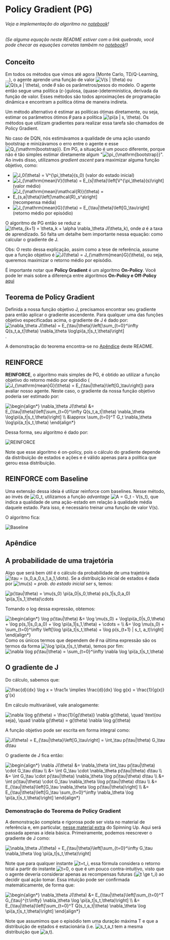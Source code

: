 # Policy Gradient (PG)

###### Veja a implementação do algoritmo no [notebook](PG.ipynb)!
###### (Se alguma equação neste README estiver com o link quebrado, você pode checar as equações corretas também no [notebook](PG.ipynb)!)

## Conceito

Em todos os métodos que vimos até agora (Monte Carlo, TD/Q-Learning, ...), o agente aprende uma função de valor <img src="https://latex.codecogs.com/svg.latex?V(s&space;|&space;\theta)" title="V(s | \theta)" /> ou <img src="https://latex.codecogs.com/svg.latex?Q(s,a&space;|&space;\theta)" title="Q(s,a | \theta)" />, onde 𝜃 são os parâmetros/pesos do modelo. O agente então segue uma política (𝜀-)gulosa, (quase-)deterministica, derivada da função de valor. Esses métodos são todos aproximações de programação dinâmica e encontram a política ótima de maneira indireta.

Um método alternativo é estimar as políticas ótimas diretamente, ou seja, estimar os parâmetros ótimos 𝜃 para a política <img src="https://latex.codecogs.com/svg.latex?\pi(a&space;|&space;s,&space;\theta)" title="\pi(a | s, \theta)" />.
Os métodos que utilizam gradientes para realizar essa tarefa são chamados de Policy Gradient.

No caso de DQN, nós estimávamos a qualidade de uma ação usando bootstrap e minizávamos o erro entre o agente e esse <img src="https://latex.codecogs.com/svg.latex?Q_{\mathrm{bootstrap}}" title="Q_{\mathrm{bootstrap}}" />. Em PG, a situação é um pouco diferente, porque não é tão simples estimar diretamente algum "<img src="https://latex.codecogs.com/svg.latex?\pi_{\mathrm{bootstrap}}" title="\pi_{\mathrm{bootstrap}}" />". Ao invés disso, utilizamos _gradient ascent_ para maximizar alguma função objetivo, como:

- <img src="https://latex.codecogs.com/svg.latex?J_0(\theta)&space;=&space;V^{\pi_\theta}(s_0)" title="J_0(\theta) = V^{\pi_\theta}(s_0)" /> (valor do estado inicial)
- <img src="https://latex.codecogs.com/svg.latex?J_{\mathrm{mean}V}(\theta)&space;=&space;E_{s|\theta}\left[V^{\pi_\theta}(s)\right]" title="J_{\mathrm{mean}V}(\theta) = E_{s|\theta}\left[V^{\pi_\theta}(s)\right]" /> (valor médio)
- <img src="https://latex.codecogs.com/svg.latex?J_{\mathrm{mean}\mathcal{R}}(\theta)&space;=&space;E_{s,a|\theta}\left[\mathcal{R}_s^a\right]" title="J_{\mathrm{mean}\mathcal{R}}(\theta) = E_{s,a|\theta}\left[\mathcal{R}_s^a\right]" /> (recompensa média)
- <img src="https://latex.codecogs.com/svg.latex?J_{\mathrm{mean}G}(\theta)&space;=&space;E_{\tau|\theta}\left[G_\tau\right]" title="J_{\mathrm{mean}G}(\theta) = E_{\tau|\theta}\left[G_\tau\right]" /> (retorno médio por episódio)

O algoritmo de PG então se reduz a:
<img src="https://latex.codecogs.com/svg.latex?\theta_{k&plus;1}&space;=&space;\theta_k&space;&plus;&space;\alpha&space;\nabla_\theta&space;J(\theta_k)" title="\theta_{k+1} = \theta_k + \alpha \nabla_\theta J(\theta_k)" />,
onde 𝛼 é a taxa de aprendizado. Só falta um detalhe bem importante nessa equação: como calcular o gradiente de J.

Obs: O resto dessa explicação, assim como a tese de referência, assume que a função objetivo é <img src="https://latex.codecogs.com/svg.latex?J(\theta)&space;=&space;J_{\mathrm{mean}G}(\theta)" title="J(\theta) = J_{\mathrm{mean}G}(\theta)" />, ou seja, queremos maximizar o retorno médio por episódio.

É importante notar que **Policy Gradient** é um algoritmo **On-Policy**. Você pode ler mais sobre a diferença entre algoritmos **On-Policy e Off-Policy** [aqui](Introdu%C3%A7%C3%A3o/On-Policy%20x%20Off-Policy) 

## Teorema de Policy Gradient

Definida a nossa função objetivo J, precisamos encontrar seu gradiente para então aplicar o gradiente ascendente. Para qualquer uma das funções objetivo especificadas acima, o gradiente de J é dado por:
<img src="https://latex.codecogs.com/svg.latex?\nabla_\theta&space;J(\theta)&space;=&space;E_{\tau|\theta}\left[\sum_{t=0}^\infty&space;Q(s_t,a_t|\theta)&space;\nabla_\theta&space;\log\pi(a_t|s_t,\theta)\right]" title="\nabla_\theta J(\theta) = E_{\tau|\theta}\left[\sum_{t=0}^\infty Q(s_t,a_t|\theta) \nabla_\theta \log\pi(a_t|s_t,\theta)\right]" />.

A demonstração do teorema encontra-se no [Apêndice](#apendice) deste README.

## REINFORCE

**REINFORCE**, o algoritmo mais simples de PG, é obtido ao utilizar a função objetivo do retorno médio por episódio (<img src="https://latex.codecogs.com/svg.latex?J_{\mathrm{mean}G}(\theta)&space;=&space;E_{\tau|\theta}\left[G_\tau\right]" title="J_{\mathrm{mean}G}(\theta) = E_{\tau|\theta}\left[G_\tau\right]" />) para avaliar nosso agente. Neste caso, o gradiente da nossa função objetivo poderia ser estimado por:

<img src="https://latex.codecogs.com/svg.latex?\begin{align*}&space;\nabla_\theta&space;J(\theta)&space;&=&space;E_{\tau|\theta}\left[\sum_{t=0}^\infty&space;Q(s_t,a_t|\theta)&space;\nabla_\theta&space;\log\pi(a_t|s_t,\theta)\right]&space;\\&space;&\approx&space;\sum_{t=0}^T&space;G_t&space;\nabla_\theta&space;\log\pi(a_t|s_t,\theta)&space;\end{align*}" title="\begin{align*} \nabla_\theta J(\theta) &= E_{\tau|\theta}\left[\sum_{t=0}^\infty Q(s_t,a_t|\theta) \nabla_\theta \log\pi(a_t|s_t,\theta)\right] \\ &\approx \sum_{t=0}^T G_t \nabla_\theta \log\pi(a_t|s_t,\theta) \end{align*}" />

Dessa forma, seu algoritmo é dado por:

![REINFORCE](imgs/reinforce.svg)

Note que esse algoritmo é on-policy, pois o cálculo do gradiente depende da distribuição de estados e ações e é válido apenas para a política que gerou essa distribuição.

## REINFORCE com Baseline

Uma extensão dessa ideia é utilizar reinforce com baselines. Nesse método, ao invés de <img src="https://latex.codecogs.com/svg.latex?G_t" title="G_t" />, utilizamos a função _advantage_ <img src="https://latex.codecogs.com/svg.latex?A&space;=&space;G_t&space;-&space;V(s_t)" title="A = G_t - V(s_t)" />, que indica a qualidade de uma ação-estado em relação à qualidade média daquele estado. Para isso, é necessário treinar uma função de valor V(s).

O algoritmo fica:

![Baseline](imgs/baseline.svg)

<a id="apendice"></a>
## Apêndice

## A probabilidade de uma trajetória

Algo que será bem útil é o cálculo da probabilidade de uma trajetória <img src="https://latex.codecogs.com/svg.latex?\tau&space;=&space;(s_0,a_0,s_1,a_1,\dots)" title="\tau = (s_0,a_0,s_1,a_1,\dots)" />. Se a distribuição inicial de estados é dada por <img src="https://latex.codecogs.com/svg.latex?\mu(s)&space;=" title="\mu(s) =" /> _prob. do estado inicial ser_ s, temos:

<img src="https://latex.codecogs.com/svg.latex?p(\tau|\theta)&space;=&space;\mu(s_0)&space;\pi(a_0|s_0,\theta)&space;p(s_1|s_0,a_0)&space;\pi(a_1|s_1,\theta)\cdots" title="p(\tau|\theta) = \mu(s_0) \pi(a_0|s_0,\theta) p(s_1|s_0,a_0) \pi(a_1|s_1,\theta)\cdots" />

Tomando o log dessa expressão, obtemos:

<img src="https://latex.codecogs.com/svg.latex?\begin{align*}&space;\log&space;p(\tau|\theta)&space;&=&space;\log&space;\mu(s_0)&space;&plus;&space;\log\pi(a_0|s_0,\theta)&space;&plus;&space;\log&space;p(s_1|s_0,a_0)&space;&plus;&space;\log&space;\pi(a_1|s_1,\theta)&space;&plus;&space;\cdots&space;=&space;\\&space;&=&space;\log&space;\mu(s_0)&space;&plus;&space;\sum_{t=0}^\infty&space;\left[\log&space;\pi(a_t|s_t,\theta)&space;&plus;&space;\log&space;p(s_{t&plus;1}&space;|&space;s_t,&space;a_t)\right]&space;\end{align*}" title="\begin{align*} \log p(\tau|\theta) &= \log \mu(s_0) + \log\pi(a_0|s_0,\theta) + \log p(s_1|s_0,a_0) + \log \pi(a_1|s_1,\theta) + \cdots = \\ &= \log \mu(s_0) + \sum_{t=0}^\infty \left[\log \pi(a_t|s_t,\theta) + \log p(s_{t+1} | s_t, a_t)\right] \end{align*}" />
Como os únicos termos que dependem de 𝜃 na última expressão são os termos da forma <img src="https://latex.codecogs.com/svg.latex?\log&space;\pi(a_t|s_t,\theta)" title="\log \pi(a_t|s_t,\theta)" />, temos por fim:

<img src="https://latex.codecogs.com/svg.latex?\nabla&space;\log&space;p(\tau|\theta)&space;=&space;\sum_{t=0}^\infty&space;\nabla&space;\log&space;\pi(a_t|s_t,\theta)" title="\nabla \log p(\tau|\theta) = \sum_{t=0}^\infty \nabla \log \pi(a_t|s_t,\theta)" />

## O gradiente de J

Do cálculo, sabemos que:

<img src="https://latex.codecogs.com/svg.latex?\frac{d}{dx}&space;\log&space;x&space;=&space;\frac1x&space;\implies&space;\frac{d}{dx}&space;\log&space;g(x)&space;=&space;\frac{1}{g(x)}&space;g'(x)" title="\frac{d}{dx} \log x = \frac1x \implies \frac{d}{dx} \log g(x) = \frac{1}{g(x)} g'(x)" />

Em cálculo multivariável, vale analogamente:

<img src="https://latex.codecogs.com/svg.latex?\nabla&space;\log&space;g(\theta)&space;=&space;\frac{1}{g(\theta)}&space;\nabla&space;g(\theta),&space;\quad&space;\text{ou&space;seja},&space;\quad&space;\nabla&space;g(\theta)&space;=&space;g(\theta)&space;\nabla&space;\log&space;g(\theta)" title="\nabla \log g(\theta) = \frac{1}{g(\theta)} \nabla g(\theta), \quad \text{ou seja}, \quad \nabla g(\theta) = g(\theta) \nabla \log g(\theta)" />

A função objetivo pode ser escrita em forma integral como:

<img src="https://latex.codecogs.com/svg.latex?J(\theta)&space;=&space;E_{\tau|\theta}\left[G_\tau\right]&space;=&space;\int_\tau&space;p(\tau|\theta)&space;G_\tau&space;d\tau" title="J(\theta) = E_{\tau|\theta}\left[G_\tau\right] = \int_\tau p(\tau|\theta) G_\tau d\tau" />

O gradiente de J fica então:

<img src="https://latex.codecogs.com/svg.latex?\begin{align*}&space;\nabla&space;J(\theta)&space;&=&space;\nabla_\theta&space;\int_\tau&space;p(\tau|\theta)&space;\cdot&space;G_\tau&space;d\tau&space;\\&space;&=&space;\int&space;G_\tau&space;\cdot&space;\nabla_\theta&space;p(\tau|\theta)&space;d\tau&space;\\&space;&=&space;\int&space;G_\tau&space;\cdot&space;p(\tau|\theta)&space;\nabla_\theta&space;\log&space;p(\tau|\theta)&space;d\tau&space;\\&space;&=&space;\int&space;p(\tau|\theta)&space;\cdot&space;G_\tau&space;\nabla_\theta&space;\log&space;p(\tau|\theta)&space;d\tau&space;\\&space;&=&space;E_{\tau|\theta}\left[G_\tau&space;\nabla_\theta&space;\log&space;p(\tau|\theta)\right]&space;\\&space;&=&space;E_{\tau|\theta}\left[G_\tau&space;\sum_{t=0}^\infty&space;\nabla_\theta&space;\log&space;\pi(a_t|s_t,\theta)\right]&space;\end{align*}" title="\begin{align*} \nabla J(\theta) &= \nabla_\theta \int_\tau p(\tau|\theta) \cdot G_\tau d\tau \\ &= \int G_\tau \cdot \nabla_\theta p(\tau|\theta) d\tau \\ &= \int G_\tau \cdot p(\tau|\theta) \nabla_\theta \log p(\tau|\theta) d\tau \\ &= \int p(\tau|\theta) \cdot G_\tau \nabla_\theta \log p(\tau|\theta) d\tau \\ &= E_{\tau|\theta}\left[G_\tau \nabla_\theta \log p(\tau|\theta)\right] \\ &= E_{\tau|\theta}\left[G_\tau \sum_{t=0}^\infty \nabla_\theta \log \pi(a_t|s_t,\theta)\right] \end{align*}" />

### Demonstração do Teorema de Policy Gradient

A demonstração completa e rigorosa pode ser vista no material de referência e, em particular, [nesse material extra](https://spinningup.openai.com/en/latest/spinningup/extra_pg_proof1.html) do Spinning Up. Aqui será passada apenas a ideia básica. Primeiramente, podemos reescrever o gradiente de J como:

<img src="https://latex.codecogs.com/svg.latex?\nabla_\theta&space;J(\theta)&space;=&space;E_{\tau|\theta}\left[\sum_{t=0}^\infty&space;G_\tau&space;\nabla_\theta&space;\log&space;\pi(a_t|s_t,\theta)\right]" title="\nabla_\theta J(\theta) = E_{\tau|\theta}\left[\sum_{t=0}^\infty G_\tau \nabla_\theta \log \pi(a_t|s_t,\theta)\right]" />

Note que para qualquer instante <img src="https://latex.codecogs.com/svg.latex?t=t_i" title="t=t_i" />, essa fórmula considera o retorno total a partir do instante <img src="https://latex.codecogs.com/svg.latex?t=0" title="t=0" />, o que é um pouco contra-intuitivo, visto que o agente deveria considerar apenas as recompensas futuras (<img src="https://latex.codecogs.com/svg.latex?t&space;\ge&space;t_i" title="t \ge t_i" />) ao decidir qual ação tomar. Essa intuição pode ser confirmada matemáticamente, de forma que:

<img src="https://latex.codecogs.com/svg.latex?\begin{align*}&space;\nabla_\theta&space;J(\theta)&space;&=&space;E_{\tau|\theta}\left[\sum_{t=0}^T&space;G_{\tau}^{t:\infty}&space;\nabla_\theta&space;\log&space;\pi(a_t|s_t,\theta)\right]&space;\\&space;&=&space;E_{\tau|\theta}\left[\sum_{t=0}^T&space;Q(s_t,a_t|\theta)&space;\nabla_\theta&space;\log&space;\pi(a_t|s_t,\theta)\right]&space;\end{align*}" title="\begin{align*} \nabla_\theta J(\theta) &= E_{\tau|\theta}\left[\sum_{t=0}^T G_{\tau}^{t:\infty} \nabla_\theta \log \pi(a_t|s_t,\theta)\right] \\ &= E_{\tau|\theta}\left[\sum_{t=0}^T Q(s_t,a_t|\theta) \nabla_\theta \log \pi(a_t|s_t,\theta)\right] \end{align*}" />

Note que assumimos que o episódio tem uma duração máxima T e que a distribuição de estados é estacionária (i.e. <img src="https://latex.codecogs.com/svg.latex?s_t,a_t" title="s_t,a_t" /> tem a mesma distribuição que <img src="https://latex.codecogs.com/svg.latex?a,t" title="a,t" />).
